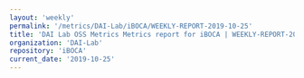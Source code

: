 ```yaml
---
layout: 'weekly'
permalink: '/metrics/DAI-Lab/iBOCA/WEEKLY-REPORT-2019-10-25'
title: 'DAI Lab OSS Metrics Metrics report for iBOCA | WEEKLY-REPORT-2019-10-25'
organization: 'DAI-Lab'
repository: 'iBOCA'
current_date: '2019-10-25'
---
```


